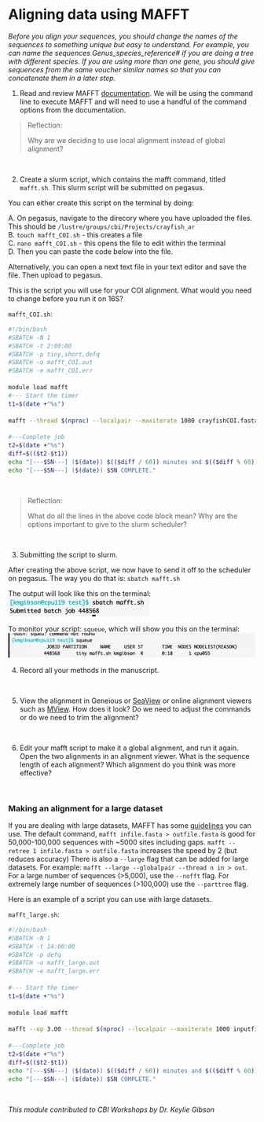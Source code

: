 # Aligning data using MAFFT 

*Before you align your sequences, you should change the names of the sequences to something unique but easy to understand. For example, you can name the sequences Genus_species_reference# if you are doing a tree with different species. If you are using more than one gene, you should give sequences from the same voucher similar names so that you can concatenate them in a later step.*

1. Read and review MAFFT [documentation](https://mafft.cbrc.jp/alignment/software/manual/manual.html). We will be using the command line to execute MAFFT and will need to use a handful of the command options from the documentation.

> Reflection:
> 
> Why are we deciding to use local alignment instead of global alignment?
<br/>


2. Create a slurm script, which contains the mafft command, titled `mafft.sh`. This slurm script will be submitted on pegasus.

You can either create this script on the terminal by doing:

A.  On pegasus, navigate to the direcory where you have uploaded the files. This should be `/lustre/groups/cbi/Projects/crayfish_ar`   
B.  `touch mafft_COI.sh` - this creates a file <br/>
C.  `nano mafft_COI.sh` - this opens the file to edit within the terminal <br/>
D.  Then you can paste the code below into the file. 
<br/>

Alternatively, you can open a next text file in your text editor and save the file. Then upload to pegasus.

This is the script you will use for your COI alignment. What would you need to change before you run it on 16S?

`mafft_COI.sh`:

```bash
#!/bin/bash
#SBATCH -N 1
#SBATCH -t 2:00:00
#SBATCH -p tiny,short,defq
#SBATCH -o mafft_COI.out
#SBATCH -e mafft_COI.err

module load mafft
#--- Start the timer
t1=$(date +"%s")

mafft --thread $(nproc) --localpair --maxiterate 1000 crayfishCOI.fasta > aligned_crayfishCOI.fasta

#---Complete job
t2=$(date +"%s")
diff=$(($t2-$t1))
echo "[---$SN---] ($(date)) $(($diff / 60)) minutes and $(($diff % 60)) seconds elapsed."
echo "[---$SN---] ($(date)) $SN COMPLETE."

```
<br/>


> Reflection:
> 
> What do all the lines in the above code block mean? Why are the options important to give to the slurm scheduler?
<br/>


3. Submitting the script to slurm. <br/>

After creating the above script, we now have to send it off to the scheduler on pegasus. The way you do that is: `sbatch mafft.sh`

The output will look like this on the terminal: <br/>
![mafft_img2](images/mafft_img2.png)

To monitor your script: `squeue`, which will show you this on the terminal: <br/>
![mafft_img3](images/mafft_img3.png)
<br/>

4. Record all your methods in the manuscript. 
<br/>


5. View the alignment in Geneious or [SeaView](http://doua.prabi.fr/software/seaview) or online alignment viewers such as [MView](https://www.ebi.ac.uk/Tools/msa/mview/). How does it look? Do we need to adjust the commands or do we need to trim the alignment?
<br/>

6. Edit your mafft script to make it a global alignment, and run it again. Open the two alignments in an alignment viewer. What is the sequence length of each alignment? Which alignment do you think was more effective?
<br/>



### Making an alignment for a large dataset

If you are dealing with large datasets, MAFFT has some [guidelines](https://mafft.cbrc.jp/alignment/software/tips.html#longsequences) you can use. The default command, `mafft infile.fasta > outfile.fasta` is good for 50,000-100,000 sequences with ~5000 sites including gaps.
`mafft --retree 1 infile.fasta > outfile.fasta` increases the speed by 2 (but  reduces accuracy)
There is also a `--large` flag that can be added for large datasets.
For example: `mafft --large --globalpair --thread n in > out`.
For a large number of sequences (>5,000), use the `--nofft` flag. For extremely large number of sequences (>100,000) use the `--parttree` flag.


Here is an example of a script you can use with large datasets.
<br/>

`mafft_large.sh`:

```bash
#!/bin/bash
#SBATCH -N 1
#SBATCH -t 14:00:00
#SBATCH -p defq
#SBATCH -o mafft_large.out
#SBATCH -e mafft_large.err

#--- Start the timer
t1=$(date +"%s")

module load mafft

mafft --op 3.00 --thread $(nproc) --localpair --maxiterate 1000 inputfile.fasta > aligned_output_large.fasta

#---Complete job
t2=$(date +"%s")
diff=$(($t2-$t1))
echo "[---$SN---] ($(date)) $(($diff / 60)) minutes and $(($diff % 60)) seconds elapsed."
echo "[---$SN---] ($(date)) $SN COMPLETE."

```
<br/>

*This module contributed to CBI Workshops by Dr. Keylie Gibson*
